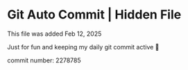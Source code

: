 # Git Auto Commit | Hidden File

This file was added Feb 12, 2025

Just for fun and keeping my daily git commit active 🤪

commit number: 2278785
